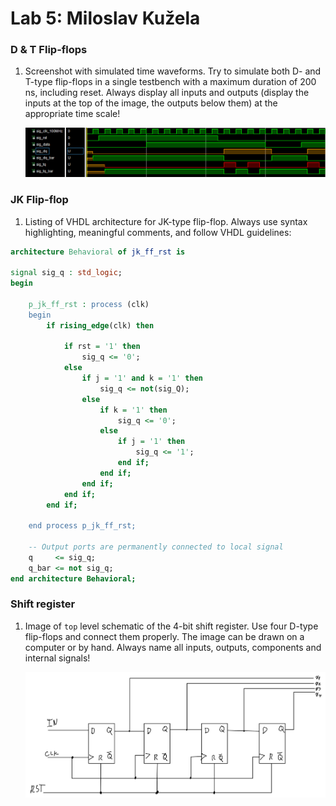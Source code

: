 # Lab 5: Miloslav Kužela

### D & T Flip-flops

1. Screenshot with simulated time waveforms. Try to simulate both D- and T-type flip-flops in a single testbench with a maximum duration of 200 ns, including reset. Always display all inputs and outputs (display the inputs at the top of the image, the outputs below them) at the appropriate time scale!

   ![your figure](Images/waveform.PNG)

### JK Flip-flop

1. Listing of VHDL architecture for JK-type flip-flop. Always use syntax highlighting, meaningful comments, and follow VHDL guidelines:

```vhdl
architecture Behavioral of jk_ff_rst is

signal sig_q : std_logic;
begin

    p_jk_ff_rst : process (clk)
    begin
        if rising_edge(clk) then

            if rst = '1' then
                sig_q <= '0';
            else
            	if j = '1' and k = '1' then
                	sig_q <= not(sig_Q);
                else
                	if k = '1' then
                    	sig_q <= '0';
                    else
                    	if j = '1' then
                    		sig_q <= '1';
                        end if;
                    end if;
                end if;
            end if;
        end if;
        
	end process p_jk_ff_rst;

    -- Output ports are permanently connected to local signal
    q     <= sig_q;
    q_bar <= not sig_q;
end architecture Behavioral;
```

### Shift register

1. Image of `top` level schematic of the 4-bit shift register. Use four D-type flip-flops and connect them properly. The image can be drawn on a computer or by hand. Always name all inputs, outputs, components and internal signals!

   ![picture](Images/D-shift.jpg)
